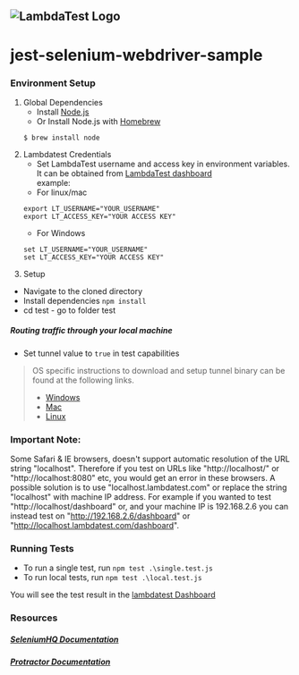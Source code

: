 ![LambdaTest Logo](https://www.lambdatest.com/static/images/logo.svg)
---
# jest-selenium-webdriver-sample

### Environment Setup

1. Global Dependencies
    * Install [Node.js](https://nodejs.org/en/)
    * Or Install Node.js with [Homebrew](http://brew.sh/)
    ```
    $ brew install node
    ```
2. Lambdatest Credentials
    * Set LambdaTest username and access key in environment variables. It can be obtained from [LambdaTest dashboard](https://automation.lambdatest.com/)    
    example:
    - For linux/mac
    ```
    export LT_USERNAME="YOUR_USERNAME"
    export LT_ACCESS_KEY="YOUR ACCESS KEY"
    
    ```
    - For Windows
    ```
    set LT_USERNAME="YOUR_USERNAME"
    set LT_ACCESS_KEY="YOUR ACCESS KEY"
    
    ```
3. Setup
  * Navigate to the cloned directory
  * Install dependencies `npm install`
  * cd test - go to folder test

#####  Routing traffic through your local machine
- Set tunnel value to `true` in test capabilities
> OS specific instructions to download and setup tunnel binary can be found at the following links.
>    - [Windows](https://www.lambdatest.com/support/docs/display/TD/Local+Testing+For+Windows)
>    - [Mac](https://www.lambdatest.com/support/docs/display/TD/Local+Testing+For+MacOS)
>    - [Linux](https://www.lambdatest.com/support/docs/display/TD/Local+Testing+For+Linux)

### Important Note:
Some Safari & IE browsers, doesn't support automatic resolution of the URL string "localhost". Therefore if you test on URLs like "http://localhost/" or "http://localhost:8080" etc, you would get an error in these browsers. A possible solution is to use "localhost.lambdatest.com" or replace the string "localhost" with machine IP address. For example if you wanted to test "http://localhost/dashboard" or, and your machine IP is 192.168.2.6 you can instead test on "http://192.168.2.6/dashboard" or "http://localhost.lambdatest.com/dashboard".


### Running Tests
  * To run a single test, run `npm test .\single.test.js`
  * To run local tests, run `npm test .\local.test.js`
  
You will see the test result in the [lambdatest Dashboard](https://automation.lambdatest.com)

### Resources

##### [SeleniumHQ Documentation](http://www.seleniumhq.org/docs/)
##### [Protractor Documentation](https://www.protractortest.org/#/api)
